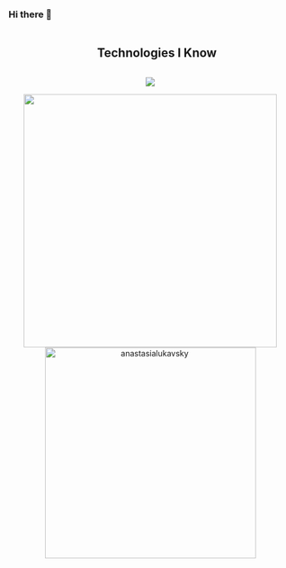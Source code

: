 ### Hi there 👋

<!--h1 without bottom border-->
<div id="user-content-toc">
  <ul align="center">
    <summary><h2 style="display: inline-block">Technologies I Know</h2></summary>
  </ul>
</div>
<!--tech stack icons-->
<p align="center">
  <a href="https://skillicons.dev">
    <img src="https://skillicons.dev/icons?i=git,html,css,js,ts,express,nodejs,figma,postgres,sequelize,mongodb,prisma,nginx,docker,postman,vite,webpack,workers,react,redux,tailwind,threejs,electron,blender,figma,vscode" />
  </a>
</p>

<div align="center">

<a href="https://github.com/anastasialukavsky/">
  <img src="https://github-readme-stats.vercel.app/api?username=anastasialukavsky&include_all_commits=true&count_private=true&show_icons=true&line_height=20&title_color=7A7ADB&icon_color=2234AE&text_color=D3D3D3&bg_color=0,000000,130F40" width="450"/>
  <img src="https://github-readme-stats.vercel.app/api/top-langs?username=anastasialukavsky&show_icons=true&locale=en&layout=compact&line_height=20&title_color=7A7ADB&icon_color=2234AE&text_color=D3D3D3&bg_color=0,000000,130F40" width="375"  alt="anastasialukavsky"/>

</a>
</div>

<!--
**anastasialukavsky/anastasialukavsky** is a ✨ _special_ ✨ repository because its `README.md` (this file) appears on your GitHub profile.

Here are some ideas to get you started:

- 🔭 I’m currently working on ...
- 🌱 I’m currently learning ...
- 👯 I’m looking to collaborate on ...
- 🤔 I’m looking for help with ...
- 💬 Ask me about ...
- 📫 How to reach me: ...
- 😄 Pronouns: ...
- ⚡ Fun fact: ...
-->
